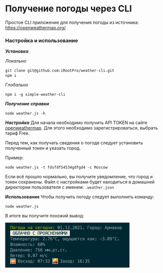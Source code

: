 # Получение погоды через CLI

Простое CLI приложение для получения погоды из источника: https://openweathermap.org/

### Настройка и использование

***Установка***

_Локально_

```shell
git clone git@github.com:iRootPro/weather-cli.git
npm i
```

_Глобально_

```shell
npm i -g simple-weather-cli
```

***Получение справки***

```shell
node weather.js -h
```

***Настройка***
Для начала необходимо получить API TOKEN на сайте [openweathermap](https://openweathermap.org/api). Для этого необходимо зарегистрироваться, выбрать тариф Free.

Перед тем, как получать сведения о погоде следует установить полученный токен и указать город.

Пример:

```shell
node weather.js -t fdsfdf54534gdfgd4 -c Moscow
```

Если всё прошло нормально, вы получите уведомление, что город и токен сохранены.
Файл с настройками будет находиться в домашней директории пользователя с именем: `.weather.json`

**Использование**
Чтобы получить погоду следует выполнить команду:

```
node weather.js
```

В итоге вы получите похожий вывод:

![Вывод погоды](/images/output.png)
